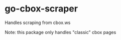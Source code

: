 # go-cbox-scraper
Handles scraping from cbox.ws

Note: this package only handles "classic" cbox pages 
